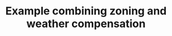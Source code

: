 ---
layout: link
link_url: https://www.trustedreviews.com/reviews/tado-smart-thermostat-v3-plus
title: Example combining zoning and weather compensation
source: Trusted Reviews
card: Zone your heating
petal: 
task: 
---